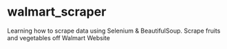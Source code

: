 # walmart_scraper
Learning how to scrape data using Selenium & BeautifulSoup. Scrape fruits and vegetables off Walmart Website
